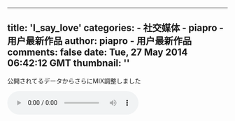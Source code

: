 
---
title: 'I_say_love'
categories: 
    - 社交媒体
    - piapro - 用户最新作品
author: piapro - 用户最新作品
comments: false
date: Tue, 27 May 2014 06:42:12 GMT
thumbnail: ''
---

<div>   
<p class="cd_dtl_cap">公開されてるデータからさらにMIX調整しました</p><audio src="https://cdn.piapro.jp/mp3_a/nx/nx1uuew0xikc0dco_20140527064212_audition.mp3" controls loop></audio>  
</div>
            